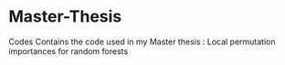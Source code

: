 # Master-Thesis
Codes
Contains the code used in my Master thesis : Local permutation importances for random forests

